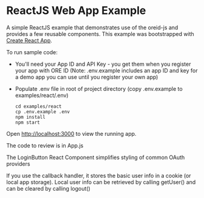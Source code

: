# ReactJS Web App Example

A simple ReactJS example that demonstrates use of the oreid-js and provides a few reusable components. This example was bootstrapped with [Create React App](https://github.com/facebook/create-react-app).

To run sample code:

- You'll need your App ID and API Key - you get them when you register your app with ORE ID (Note:  .env.example includes an app ID and key for a demo app you can use until you register your own app)
- Populate .env file in root of project directory (copy .env.example to examples/react/.env)

    ```
    cd examples/react
    cp .env.example .env
    npm install
    npm start
    ```


Open [http://localhost:3000](http://localhost:3000) to view the running app.

The code to review is in App.js

The LoginButton React Component simplifies styling of common OAuth providers</br>

If you use the callback handler, it stores the basic user info in a cookie (or local app storage). Local user info can be retrieved by calling getUser() and can be cleared by calling logout()
